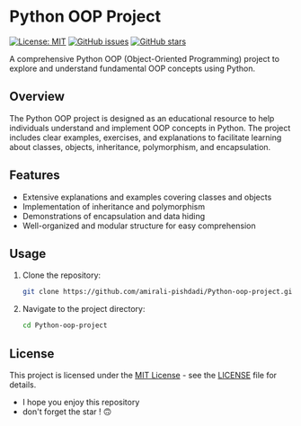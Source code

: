 # Python OOP Project

[![License: MIT](https://img.shields.io/badge/License-MIT-yellow.svg)](https://opensource.org/licenses/MIT)
[![GitHub issues](https://img.shields.io/github/issues/amirali-pishdadi/Python-oop-project)](https://github.com/amirali-pishdadi/Python-oop-project/issues)
[![GitHub stars](https://img.shields.io/github/stars/amirali-pishdadi/Python-oop-project)](https://github.com/amirali-pishdadi/Python-oop-project/stargazers)

A comprehensive Python OOP (Object-Oriented Programming) project to explore and understand fundamental OOP concepts using Python.

## Overview

The Python OOP project is designed as an educational resource to help individuals understand and implement OOP concepts in Python. The project includes clear examples, exercises, and explanations to facilitate learning about classes, objects, inheritance, polymorphism, and encapsulation.

## Features

- Extensive explanations and examples covering classes and objects
- Implementation of inheritance and polymorphism
- Demonstrations of encapsulation and data hiding
- Well-organized and modular structure for easy comprehension

## Usage

1. Clone the repository:

    ```bash
    git clone https://github.com/amirali-pishdadi/Python-oop-project.git
    ```

2. Navigate to the project directory:

    ```bash
    cd Python-oop-project
    ```



## License

This project is licensed under the [MIT License](https://opensource.org/licenses/MIT) - see the [LICENSE](LICENSE) file for details.

* I hope you enjoy this repository 
* don't forget the star ! 🙃
